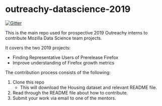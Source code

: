 # outreachy-datascience-2019

[![Gitter](https://badges.gitter.im/mozilla-datascience-outreach/community.svg)](https://gitter.im/mozilla-datascience-outreach/community?utm_source=badge&utm_medium=badge&utm_campaign=pr-badge)

This is the main repo used for prospective 2019 Outreachy interns to contribute Mozilla Data Science team projects.

It covers the two 2019 projects:

* Finding Representative Users of Prerelease Firefox
* Improve understanding of Firefox growth metrics

The contribution process consists of the following:
1. Clone this repo
   - This will download the Housing dataset and relevant README file. 
2. Read through the README file about how to contribute.
3. Submit your work via email to one of the mentors.

